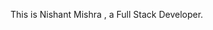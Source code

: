 This is Nishant Mishra , a Full Stack Developer.

<!---
nis7839/nis7839 is a ✨ special ✨ repository because its `README.md` (this file) appears on your GitHub profile.
You can click the Preview link to take a look at your changes.
--->
